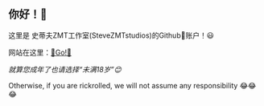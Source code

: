 ## 你好！👋

这里是 史蒂夫ZMT工作室(SteveZMTstudios)的Github🐙账户！😃

网站在这里：[🚀Go!🚀](https://si1vr.github.io/)

*就算您成年了也请选择“未满18岁”😊*

Otherwise, if you are rickrolled, we will not assume any responsibility 😂😂😂



